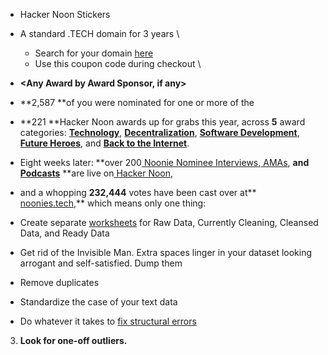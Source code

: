 

*   Hacker Noon Stickers <Links>
*   A standard .TECH domain for 3 years \

    *   Search for your domain [here](https://get.tech/build-the-future)
    *   Use this coupon code **<xxxxxx>** during checkout \

*   **<Any Award by Award Sponsor, if any>**









*   **2,587 **of you were nominated for one or more of the
*   **221 **Hacker Noon awards up for grabs this year, across **5** award categories: **[Technology](https://noonies.tech/#tech)**, **[Decentralization](https://noonies.tech/#decentralization)**, **[Software Development](https://noonies.tech/#development)**, **[Future Heroes](https://noonies.tech/#heroes)**, and **[Back to the Internet](https://noonies.tech/#internet)**.
*   Eight weeks later: **over 200[ Noonie Nominee Interviews](https://hackernoon.com/tagged/noonies),[ AMAs](https://hackernoon.com/tagged/hackernoon-ama), **and[ Podcasts](https://hackernoon.com/tagged/hackernoon-podcast)** **are live on[ Hacker Noon](https://hackernoon.com/),
*   and a whopping **232,444** votes have been cast over at**[ noonies.tech](https://noonies.tech/),** which means only one thing:




*   Create separate [worksheets](https://hackernoon.com/3-best-ways-to-import-json-to-google-sheets-ultimate-guide-3k8s24ya) for Raw Data, Currently Cleaning, Cleansed Data, and Ready Data
*   Get rid of the Invisible Man. Extra spaces linger in your dataset looking arrogant and self-satisfied. Dump them
*   Remove duplicates
*   Standardize the case of your text data
*   Do whatever it takes to [fix structural errors](https://hackernoon.com/use-up-sampling-and-weights-to-address-imbalance-data-problem-tc623y6v)
3. **Look for one-off outliers.**